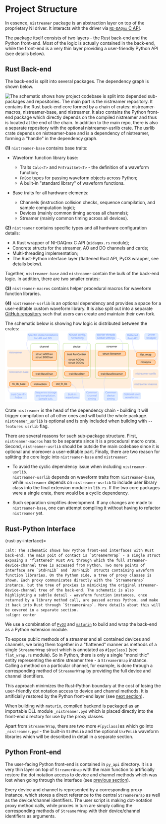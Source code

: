 # Project Structure
In essence, `nistreamer` package is an abstraction layer on top of the proprietary NI driver. It interacts with the driver via [`NI-DAQmx` C API](https://www.ni.com/docs/en-US/bundle/ni-daqmx-c-api-ref/page/cdaqmx/help_file_title.html).

The package itself consists of two layers - the Rust back-end and the Python front-end. Most of the logic is actually contained in the back-end, while the front-end is a very thin layer providing a user-friendly Python API (see details below).

## Rust Back-end
The back-end is split into several packages. The dependency graph is shown below.

![The schematic shows how project codebase is split into depended sub-packages and repositories. The main part is the `nistreamer` repository. It contains the Rust back-end core formed by a chain of crates: `nistreamer-macros`, `nistreamer-base`, and `nistreamer`. It also contains the Python front-end package which directly depends on the compiled `nistreamer` and thus is located at the end of the chain. In addition to the main repo, there is also a separate repository with the optional `nistreamer-usrlib` crate. The `usrlib` crate depends on `nistreamer-base` and is a dependency of `nistreamer`, forming a "handle" in the dependency graph.](../images/package_dependency_graph.svg  "Sub-package dependency graph")

**(1)** `nistreamer-base` contains base traits:
* Waveform function library base:
  * Traits `Calc<T>` and `FnTraitSet<T>` - the definition of a waveform function;
  * `FnBox` types for passing waveform objects across Python;
  * A built-in "standard library" of waveform functions.  
  
* Base traits for all hardware elements:
  * Channels (instruction collision checks, sequence compilation, and sample computation logic);
  * Devices (mainly common timing across all channels);
  * Streamer (mainly common timing across all devices).

**(2)** `nistreamer` contains specific types and all hardware configuration details:
* A Rust wrapper of NI-DAQmx C API (`nidaqmx.rs` module); 
* Concrete structs for the streamer, AO and DO channels and cards;
* Multi-threading implementation;
* The Rust-Python interface layer (flattened Rust API, PyO3 wrapper, see details below).
    
Together, `nistreamer-base` and `nistreamer` contain the bulk of the back-end logic. In addition, there are two smaller crates:

**(3)** `nistreamer-macros` contains helper procedural macros for waveform function libraries.

**(4)** `nistreamer-usrlib` is an optional dependency and provides a space for a user-editable custom waveform library. It is also split out into a separate [GitHub repository](https://github.com/NIStreamer/nistreamer-usrlib) such that users can create and maintain their own fork.

The schematic below is showing how logic is distributed between the crates:  
![Rust back-end is composed of several crates. The image shows the key modules and their functionality. For example, logic for channel, device, and streamer types is split between `nistreamer_base` and `nistreamer` crates. The bullet lists above provide an equivalent description.](../images/backend_structure.svg  "Backend structure schematic")

Crate `nistreamer` is the head of the dependency chain - building it will trigger compilation of all other ones and will build the whole package. `nistreamer_usrlib` is optional and is only included when building with `--features usrlib` flag.

There are several reasons for such sub-package structure. First, `nistreamer-macros` has to be separate since it is a procedural macro crate. Second, `nistreamer-usrlib` should be outside the main codebase since it is optional and moreover a user-editable part. Finally, there are two reason for splitting the core logic into `nistreamer-base` and `nistreamer`:

* To avoid the cyclic dependency issue when including `nistreamer-usrlib`.  
  `nistreamer-usrlib` depends on waveform traits from `nistreamer-base`, while `nistreamer` depends on `nistreamer-usrlib` to include user library class into the final extension module in `lib.rs`. If the two core packages were a single crate, there would be a cyclic dependency.

* Such separation simplifies development. If any changes are made to `nistreamer-base`, one can attempt compiling it without having to refactor `nistreamer` yet.

## Rust-Python Interface
(rust-py-interface)=
```{image} ../images/rust_py_interface.svg
:alt: The schematic shows how Python front-end interfaces with Rust back-end. The main poit of contact is `StreamerWrap` - a single struct exposing a "flattened" Rust API through which the full streamer-device-channel tree is accessed from Python. Two more points of interface are `StdFnLib` and `UsrFnLib` structs containing waveform function libraries. On the Python side, a tree of proxy classes is shown. Each proxy communicates directly with the `StreamerWrap` instance, but the tree of proxies is mimicking the original streamer-device-channel tree of the back-end. The schematic is also highlighting a subtle detail - waveform function instances, once returned by a library method call, are passed across Python, and make it back into Rust through `StreamerWrap`. More details about this will be covered in a separate section.
:align: center
```

We use a combination of [`PyO3`](https://github.com/PyO3/pyo3) and [`maturin`](https://github.com/PyO3/maturin) to build and wrap the back-end as a Python extension module. 

To expose public methods of a streamer and all contained devices and channels, we bring them together in a "flattened" manner as methods of a single `StreamerWrap` struct which is annotated as `#[pyclass]` (see `flat_wrap.rs` module). So in Python, there is only a single "monolithic" entity representing the entire streamer tree - a `StreamerWrap` instance. Calling a method on a particular channel, for example, is done through a corresponding method of `StreamerWrap` by providing the full device and channel identifiers. 

This approach minimizes the Rust-Python boundary at the cost of losing the user-friendly dot notation access to device and channel methods. It is artificially restored by the Python front-end layer (see [next section](#python-front-end)).  

When building with `maturin`, compiled backend is packaged as an importable DLL module `_nistreamer.pyd` which is placed directly into the front-end directory for use by the proxy classes. 

Apart from `StreamerWrap`, there are two more `#[pyclass]`es which go into `_nistreamer.pyd` - the built-in `StdFnLib` and the optional `UsrFnLib` waveform libraries which will be described in detail in a separate section.

## Python Front-end
The user-facing Python front-end is contained in `py_api` directory. It is a very thin layer on top of `StreamerWrap` with the main function to artificially restore the dot notation access to device and channel methods which was lost when going through the interface (see [previous section](#rust-python-interface)).

Every device and channel is represented by a corresponding proxy instance, which stores a direct reference to the central `StreamerWrap` as well as the device/channel identifiers. The user script is making dot-notation proxy method calls, while proxies in turn are simply calling the corresponding methods of `StreamerWrap` with their device/channel identifiers as arguments.
